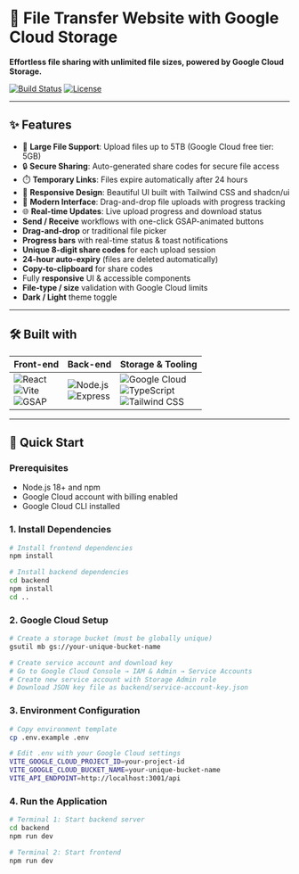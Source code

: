 # 📁 File Transfer Website with Google Cloud Storage

**Effortless file sharing with unlimited file sizes, powered by Google Cloud Storage.**

[![Build Status](https://img.shields.io/badge/build-passing-brightgreen)](https://github.com/your-repo)
[![License](https://img.shields.io/badge/license-MIT-blue)](LICENSE)

---

## ✨ Features

- 🚀 **Large File Support**: Upload files up to 5TB (Google Cloud free tier: 5GB)
- 🔒 **Secure Sharing**: Auto-generated share codes for secure file access  
- ⏱️ **Temporary Links**: Files expire automatically after 24 hours
- 📱 **Responsive Design**: Beautiful UI built with Tailwind CSS and shadcn/ui
- 🎨 **Modern Interface**: Drag-and-drop file uploads with progress tracking
- 🌐 **Real-time Updates**: Live upload progress and download status
- **Send / Receive** workflows with one-click GSAP-animated buttons  
- **Drag-and-drop** or traditional file picker
- **Progress bars** with real-time status & toast notifications  
- **Unique 8-digit share codes** for each upload session  
- **24-hour auto-expiry** (files are deleted automatically)  
- **Copy-to-clipboard** for share codes  
- Fully **responsive** UI & accessible components  
- **File-type / size** validation with Google Cloud limits
- **Dark / Light** theme toggle

---

## 🛠️ Built with

| Front-end | Back-end | Storage & Tooling |
| --------- | -------- | ------------ |
| ![React](https://img.shields.io/badge/-React-61DAFB?logo=react&logoColor=black) <br> ![Vite](https://img.shields.io/badge/-Vite-646CFF?logo=vite) <br> ![GSAP](https://img.shields.io/badge/-GSAP-88CE02?logo=greensock&logoColor=black) | ![Node.js](https://img.shields.io/badge/-Node.js-339933?logo=node.js&logoColor=white) <br> ![Express](https://img.shields.io/badge/-Express-000000?logo=express) | ![Google Cloud](https://img.shields.io/badge/-Google%20Cloud-4285F4?logo=google-cloud) <br> ![TypeScript](https://img.shields.io/badge/-TypeScript-3178C6?logo=typescript) <br> ![Tailwind CSS](https://img.shields.io/badge/-Tailwind%20CSS-38B2AC?logo=tailwind-css) |

---

## 🚀 Quick Start

### Prerequisites
- Node.js 18+ and npm
- Google Cloud account with billing enabled
- Google Cloud CLI installed

### 1. Install Dependencies
```bash
# Install frontend dependencies
npm install

# Install backend dependencies
cd backend
npm install
cd ..
```

### 2. Google Cloud Setup
```bash
# Create a storage bucket (must be globally unique)
gsutil mb gs://your-unique-bucket-name

# Create service account and download key
# Go to Google Cloud Console → IAM & Admin → Service Accounts
# Create new service account with Storage Admin role
# Download JSON key file as backend/service-account-key.json
```

### 3. Environment Configuration
```bash
# Copy environment template
cp .env.example .env

# Edit .env with your Google Cloud settings
VITE_GOOGLE_CLOUD_PROJECT_ID=your-project-id
VITE_GOOGLE_CLOUD_BUCKET_NAME=your-unique-bucket-name
VITE_API_ENDPOINT=http://localhost:3001/api
```

### 4. Run the Application
```bash
# Terminal 1: Start backend server
cd backend
npm run dev

# Terminal 2: Start frontend
npm run dev
```
